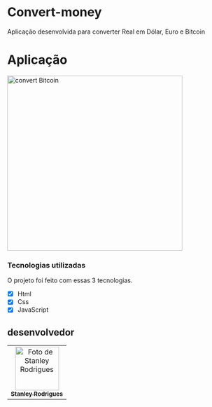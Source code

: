# Convert-money
Aplicação desenvolvida para converter Real em Dólar, Euro e Bitcoin

# Aplicação

<img src="./assets/mobile.gif" alt="convert Bitcoin" width="400;"/>




### Tecnologias utilizadas

O projeto foi feito com essas 3 tecnologias.

- [x] Html
- [x] Css
- [x] JavaScript

##  desenvolvedor

<table>
  <tr>
    <td align="center">
      <a href="https://www.linkedin.com/in/stanley-rodrigues/">
        <img src="./myphoto/stanley.jpg" width="100px;" alt="Foto de Stanley Rodrigues"/><br>
        <sub>
          <b>Stanley Rodrigues</b>
        </sub>
      </a>
    </td>
  </tr>
</table>
